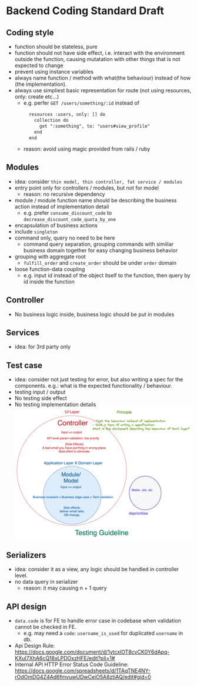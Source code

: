 # Backend Coding Standard Draft

## Coding style
- function should be stateless, pure
- function should not have side effect, i.e. interact with the environment outside the function, causing mutatation with other things that is not expected to change
- prevent using instance variables
- always name function / method with what(the behaviour) instead of how (the implementation).
- always use simpliest basic representation for route (not using resources, only: create etc...)
  - e.g. perfer `GET /users/something/:id` instead of 
    ```
      resources :users, only: [] do
        collection do
          get ":something", to: "users#view_profile"
        end
      end
    ```
  - reason: avoid using magic provided from rails / ruby

## Modules
- idea: consider `thin model, thin controller, fat service / modules`
- entry point only for controllers / modules, but not for model
  - reason: no recursive dependency
- module / module function name should be describing the business action instead of implementation detail
  - e.g. prefer `consume_discount_code` to `decrease_discount_code_quota_by_one`
- encapsulation of business actions
- include `singleton`
- command only, query no need to be here
  - command query separation, grouping commands with similiar business domain together for easy changing business behavior
- grouping with aggregate root
  - `fulfill_order` and `create_order` should be under `order` domain
- loose function-data coupling
  - e.g. input id instead of the object itself to the function, then query by id inside the function

## Controller
- No business logic inside, business logic should be put in modules

## Services
- idea: for 3rd party only

## Test case
- idea: consider not just testing for error, but also writing a spec for the components. e.g.: what is the expected functionality / behaviour.
- testing input / output
- No testing side effect
- No testing implementation details
![backend testing guideline](../../static/img/testing-guideline-BE.png)

## Serializers
- idea: consider it as a view, any logic should be handled in controller level.
- no data query in serializer
  - reason: it may causing n + 1 query

## API design
- `data.code` is for FE to handle error case in codebase when validation cannot be checked in FE.
  - e.g. may need a `code`: `username_is_used` for duplicated `username` in db. 
- Api Design Rule: https://docs.google.com/document/d/1ytcxlOT8cvCK0Y6dApq-KXuI7XhA6cQ18xLPDOxzHFE/edit?pli=1#
- Internal API HTTP Error Status Code Guideline: https://docs.google.com/spreadsheets/d/1TAqTNE4NY-rOdOmDG4Z4Ad6fmvuwUDwCeiO5A8ztiAQ/edit#gid=0
